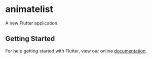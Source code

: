 # animatelist

A new Flutter application.

## Getting Started

For help getting started with Flutter, view our online
[documentation](https://flutter.io/).
